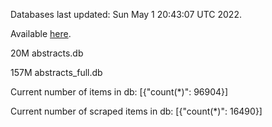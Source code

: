 Databases last updated: Sun May  1 20:43:07 UTC 2022. 

Available [here](https://github.com/cbeauhilton/ash-db/releases).


20M	abstracts.db

157M	abstracts_full.db

Current number of items in db:
[{"count(*)": 96904}]

Current number of scraped items in db:
[{"count(*)": 16490}]
